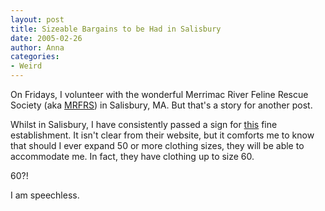 ```yaml
---
layout: post
title: Sizeable Bargains to be Had in Salisbury
date: 2005-02-26
author: Anna
categories:
- Weird
---
```


On Fridays, I volunteer with the wonderful Merrimac River Feline Rescue Society (aka [MRFRS][1]) in Salisbury, MA. But that's a story for another post.

Whilst in Salisbury, I have consistently passed a sign for [this][2] fine establishment. It isn't clear from their website, but it comforts me to know that should I ever expand 50 or more clothing sizes, they will be able to accommodate me. In fact, they have clothing up to size 60.

60?!

I am speechless.

   [1]: http://www.mrfrs.org/
   [2]: http://www.arlenesofsalisbury.com/index.htm

